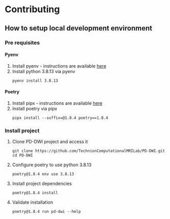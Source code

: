 # Contributing

## How to setup local development environment

### Pre requisites

#### Pyenv

1. Install pyenv - instructions are available [here](https://github.com/pyenv/pyenv?tab=readme-ov-file#installation)
2. Install python 3.8.13 via pyenv
   ```
   pyenv install 3.8.13
   ```

#### Poetry

1. Install pipx - instructions are available [here](https://github.com/pypa/pipx?tab=readme-ov-file#install-pipx)
2. Install poetry via pipx 
   ```
   pipx install --suffix=@1.8.4 poetry==1.8.4
   ```

### Install project

1. Clone PD-DWI project and access it
   ```
   git clone https://github.com/TechnionComputationalMRILab/PD-DWI.git
   cd PD-DWI 
   ```
2. Configure poetry to use python 3.8.13
   ```
   poetry@1.8.4 env use 3.8.13
   ```
3. Install project dependencies 
   ```
   poetry@1.8.4 install
   ```
4. Validate installation
   ```
   poetry@1.8.4 run pd-dwi --help
   ```